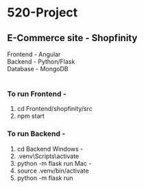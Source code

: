 # 520-Project

## E-Commerce site - Shopfinity

Frontend - Angular <br />
Backend - Python/Flask <br />
Database - MongoDB <br />
<br />

### To run Frontend - <br />
1. cd Frontend/shopfinity/src
2. npm start

### To run Backend - <br />
1. cd Backend
Windows - <br />
2. .venv\Scripts\activate
3. python -m flask run
Mac - <br />
2. source .venv/bin/activate
3. python -m flask run
